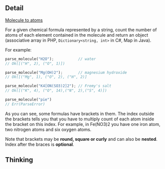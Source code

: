 ## Detail

[Molecule to atoms](https://www.codewars.com/kata/52f831fa9d332c6591000511)

For a given chemical formula represented by a string, count the number of atoms of each element contained in the molecule and return an object (associative array in PHP, `Dictionary<string, int>` in C#, Map in Java).

For example:

```rust
parse_molecule("H2O");           // water
// Ok([("H", 2), ("O", 1)])

parse_molecule("Mg(OH)2");       // magnesium hydroxide
// Ok([("Mg", 1), ("O", 2), ("H", 2)]

parse_molecule("K4[ON(SO3)2]2"); // Fremy's salt
// Ok([("K", 4), ("O", 14),("N", 2),("S", 4)])

parse_molecule("pie")
// Err(ParseError)
```

As you can see, some formulas have brackets in them. The index outside the brackets tells you that you have to multiply count of each atom inside the bracket on this index. For example, in Fe(NO3)2 you have one iron atom, two nitrogen atoms and six oxygen atoms.

Note that brackets may be **round, square or curly** and can also be **nested**. Index after the braces is **optional**.

## Thinking

